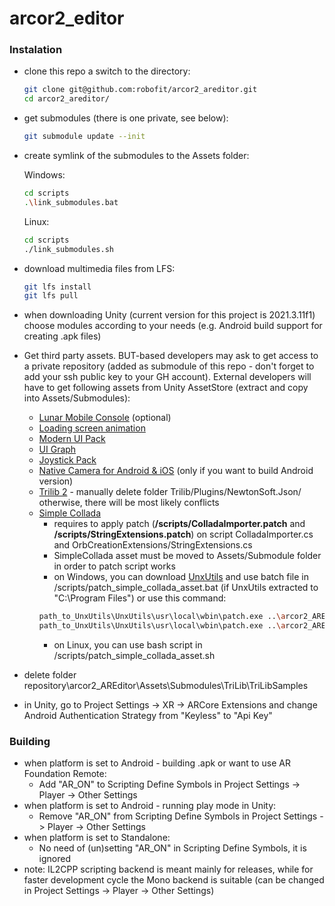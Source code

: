 # arcor2_editor

### Instalation
 - clone this repo a switch to the directory:
   ```bash
   git clone git@github.com:robofit/arcor2_areditor.git
   cd arcor2_areditor/
   ```
 - get submodules (there is one private, see below):
   ```bash
   git submodule update --init
   ```
 - create symlink of the submodules to the Assets folder:
 
   Windows:
   ```bash
   cd scripts
   .\link_submodules.bat
   ```
   
   Linux:
   ```bash
   cd scripts
   ./link_submodules.sh
   ```
 - download multimedia files from LFS:
   ```bash
   git lfs install
   git lfs pull
   ```
 - when downloading Unity (current version for this project is 2021.3.11f1) choose modules according to your needs (e.g. Android build support for creating .apk files)
 - Get third party assets. BUT-based developers may ask to get access to a private repository (added as submodule of this repo - don't forget to add your ssh public key to your GH account). External developers will have to get following assets from Unity AssetStore (extract and copy into Assets/Submodules):
   - [Lunar Mobile Console](https://assetstore.unity.com/packages/tools/gui/lunar-mobile-console-free-82881) (optional)
   - [Loading screen animation](https://assetstore.unity.com/packages/tools/loading-screen-animation-98505) 
   - [Modern UI Pack](https://assetstore.unity.com/packages/tools/gui/modern-ui-pack-150824)
   - [UI Graph](https://assetstore.unity.com/packages/tools/gui/ui-graph-51304)
   - [Joystick Pack](https://assetstore.unity.com/packages/tools/input-management/joystick-pack-107631)
   - [Native Camera for Android & iOS](https://assetstore.unity.com/packages/tools/integration/native-camera-for-android-ios-117802) (only if you want to build Android version)
   - [Trilib 2](https://assetstore.unity.com/packages/tools/modeling/trilib-2-model-loading-package-157548) - manually delete folder Trilib/Plugins/NewtonSoft.Json/ otherwise, there will be most likely conflicts
   - [Simple Collada](https://assetstore.unity.com/packages/tools/input-management/simple-collada-19579)
     - requires to apply patch (<b>/scripts/ColladaImporter.patch</b> and <b>/scripts/StringExtensions.patch</b>) on script ColladaImporter.cs and OrbCreationExtensions/StringExtensions.cs
     - SimpleCollada asset must be moved to Assets/Submodule folder in order to patch script works
     - on Windows, you can download [UnxUtils](http://unxutils.sourceforge.net/) and use batch file in /scripts/patch_simple_collada_asset.bat (if UnxUtils extracted to "C:\Program Files\") or use this command:
     ```bash       
     path_to_UnxUtils\UnxUtils\usr\local\wbin\patch.exe ..\arcor2_AREditor\Assets\Submodules\SimpleCollada\ColladaImporter.cs -i ColladaImporter.patch
     path_to_UnxUtils\UnxUtils\usr\local\wbin\patch.exe ..\arcor2_AREditor\Assets\Submodules\SimpleCollada\OrbCreationExtensions\StringExtensions.cs -i StringExtensions.patch
     ```
     - on Linux, you can use bash script in /scripts/patch_simple_collada_asset.sh

 - delete folder repository\arcor2_AREditor\Assets\Submodules\TriLib\TriLibSamples
 - in Unity, go to Project Settings -> XR -> ARCore Extensions and change Android Authentication Strategy from "Keyless" to "Api Key"

### Building
 - when platform is set to Android - building .apk or want to use AR Foundation Remote:  
   - Add "AR_ON" to Scripting Define Symbols in Project Settings -> Player -> Other Settings
 -  when platform is set to Android - running play mode in Unity:  
    - Remove "AR_ON" from Scripting Define Symbols in Project Settings -> Player -> Other Settings
 - when platform is set to Standalone:  
    - No need of (un)setting "AR_ON" in Scripting Define Symbols, it is ignored
 - note: IL2CPP scripting backend is meant mainly for releases, while for faster development cycle the Mono backend is suitable (can be changed in Project Settings -> Player -> Other Settings)
 

